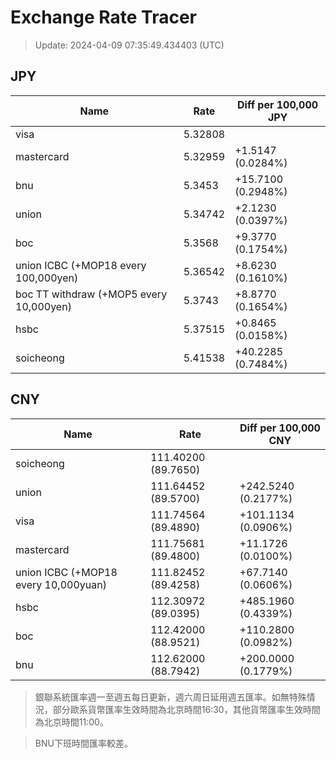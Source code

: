 # Exchange Rate Tracer

> Update: 2024-04-09 07:35:49.434403 (UTC)

## JPY

| Name                                    |    Rate | Diff per 100,000 JPY   |
|-----------------------------------------|---------|------------------------|
| visa                                    | 5.32808 |                        |
| mastercard                              | 5.32959 | +1.5147 (0.0284%)      |
| bnu                                     | 5.3453  | +15.7100 (0.2948%)     |
| union                                   | 5.34742 | +2.1230 (0.0397%)      |
| boc                                     | 5.3568  | +9.3770 (0.1754%)      |
| union ICBC (+MOP18 every 100,000yen)    | 5.36542 | +8.6230 (0.1610%)      |
| boc TT withdraw (+MOP5 every 10,000yen) | 5.3743  | +8.8770 (0.1654%)      |
| hsbc                                    | 5.37515 | +0.8465 (0.0158%)      |
| soicheong                               | 5.41538 | +40.2285 (0.7484%)     |

## CNY

| Name                                 | Rate                | Diff per 100,000 CNY   |
|--------------------------------------|---------------------|------------------------|
| soicheong                            | 111.40200	(89.7650) |                        |
| union                                | 111.64452	(89.5700) | +242.5240 (0.2177%)    |
| visa                                 | 111.74564	(89.4890) | +101.1134 (0.0906%)    |
| mastercard                           | 111.75681	(89.4800) | +11.1726 (0.0100%)     |
| union ICBC (+MOP18 every 10,000yuan) | 111.82452	(89.4258) | +67.7140 (0.0606%)     |
| hsbc                                 | 112.30972	(89.0395) | +485.1960 (0.4339%)    |
| boc                                  | 112.42000	(88.9521) | +110.2800 (0.0982%)    |
| bnu                                  | 112.62000	(88.7942) | +200.0000 (0.1779%)    |


> 銀聯系統匯率週一至週五每日更新，週六周日延用週五匯率。如無特殊情況，部分歐系貨幣匯率生效時間為北京時間16:30，其他貨幣匯率生效時間為北京時間11:00。

> BNU下班時間匯率較差。

